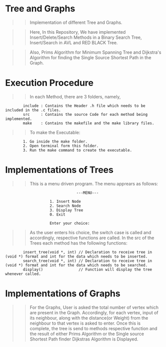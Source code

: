 # Tree and Graphs
>> Implementation of different Tree and Graphs.

>> Here, In this Repository, We have implemented Insert/Delete/Search Methods in a Binary Search Tree, Insert/Search in AVL and RED BLACK Tree.

>> Also, Prims Algorithm for Minimum Spanning Tree and Dijkstra's Algorithm for finding the Single Source Shortest Path in the Graph.

# Execution Procedure
>> In each Method, there are 3 folders, namely,

            include : Contains the Header .h file which needs to be included in the .c files.
            src     : Contains the source Code for each method being implemented.
            make    : Contains the makefile and the make library files.
  
>> To make the Executable:

            1. Go inside the make folder.
            2. Open terminal form this folder.
            3. Run the make command to create the executable.

# Implementations of Trees
>> This is a menu driven program. The menu apprears as follows:

                                    ---MENU---
                                    
                        1. Insert Node
                        2. Search Node
                        3. Display Tree
                        0. Exit
                        
                        Enter your choice: 
                        
>> As the user enters his choice, the switch case is called and accordingly, respective functions are called.
>> In the src of the Trees each method has the following functions:

            insert_tree(void *, int) // Declaration to receive tree in (void *) format and int for the data which needs to be inserted.
            search_tree(void *, int) // Declaration to receive tree in (void *) format and int for the data which needs to be searched.
            display()                // Function will display the tree whenever called.
            
# Implementations of Graphs
>> For the Graphs, User is asked the total number of vertex which are present in the Graph.
>> Accordingly, for each vertex, input of its neighbour, along with the distance(or Weight) from the neighbour to that vertex is asked to enter.
>> Once this is complete, the tree is send to methods respective function and the result of either Prims Algorithm or the Single source Shortest Path finder Dijkstras Algorithm is Displayed.

